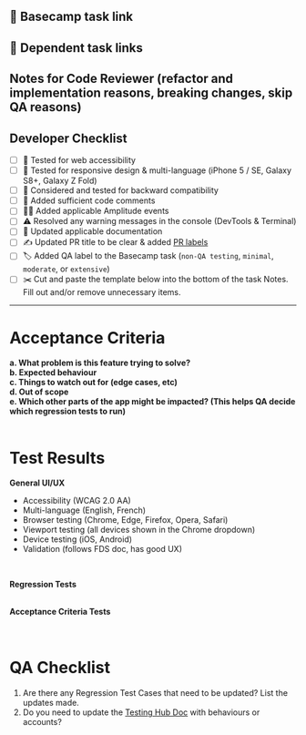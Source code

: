 ## 🔗 Basecamp task link


## 🔗 Dependent task links


## Notes for Code Reviewer (refactor and implementation reasons, breaking changes, skip QA reasons)


## Developer Checklist
- [ ] 🧪 Tested for web accessibility
- [ ] 🧪 Tested for responsive design & multi-language (iPhone 5 / SE, Galaxy S8+, Galaxy Z Fold)
- [ ] 🔁 Considered and tested for backward compatibility
- [ ] 💬 Added sufficient code comments
- [ ] 🧑‍💻 Added applicable Amplitude events
- [ ] ⚠️ Resolved any warning messages in the console (DevTools & Terminal)
- [ ] 📃 Updated applicable documentation
- [ ] ✍ Updated PR title to be clear & added [PR labels](https://3.basecamp.com/3425901/buckets/4540862/messages/8613591866)
- [ ] 🏷️ Added QA label to the Basecamp task (`non-QA testing`, `minimal`, `moderate`, or `extensive`)
- [ ] ✂️ Cut and paste the template below into the bottom of the task Notes. Fill out and/or remove unnecessary items.

-------
# Acceptance Criteria
**a. What problem is this feature trying to solve?**<br>
**b. Expected behaviour**<br>
**c. Things to watch out for (edge cases, etc)**<br>
**d. Out of scope**<br>
**e. Which other parts of the app might be impacted? (This helps QA decide which regression tests to run)**<br><br>

# Test Results
**General UI/UX**
- Accessibility (WCAG 2.0 AA)
- Multi-language (English, French)
- Browser testing (Chrome, Edge, Firefox, Opera, Safari)
- Viewport testing (all devices shown in the Chrome dropdown)
- Device testing (iOS, Android)
- Validation (follows FDS doc, has good UX)
<br>

**Regression Tests**<br><br>


**Acceptance Criteria Tests**<br><br><br>


# QA Checklist
1. Are there any Regression Test Cases that need to be updated? List the updates made.
2. Do you need to update the [Testing Hub Doc](https://sites.google.com/paymentsource.ca/services/development/testing-expected-behaviour) with behaviours or accounts?
